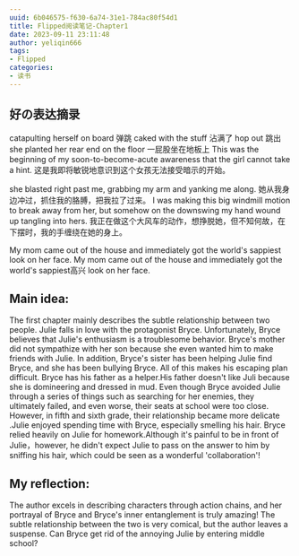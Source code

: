 ```yaml
---
uuid: 6b046575-f630-6a74-31e1-784ac80f54d1
title: Flipped阅读笔记-Chapter1
date: 2023-09-11 23:11:48
author: yeliqin666
tags:
- Flipped
categories:
- 读书
---
```

## 好の表达摘录
catapulting herself on board 弹跳
caked with the stuff 沾满了
hop out 跳出
she planted her rear end on the floor 一屁股坐在地板上
This was the beginning of my soon-to-become-acute awareness that the girl cannot take a hint. 这是我即将敏锐地意识到这个女孩无法接受暗示的开始。
<!-- more -->
she blasted right past me, grabbing my arm and yanking me along. 她从我身边冲过，抓住我的胳膊，把我拉了过来。
I was making this big windmill motion to break away from her, but somehow on the downswing my hand wound up tangling into hers. 我正在做这个大风车的动作，想挣脱她，但不知何故，在下摆时，我的手缠绕在她的身上。

My mom came out of the house and immediately got the world's sappiest look on her face. My mom came out of the house and immediately got the world's sappiest高兴 look on her face.

##  Main idea:
The first chapter mainly describes the subtle relationship between two people. Julie falls in love with the protagonist Bryce. Unfortunately, Bryce believes that Julie's enthusiasm is a troublesome behavior. Bryce's mother did not sympathize with her son because she even wanted him to make friends with Julie. In addition, Bryce's sister has been helping Julie find Bryce, and she has been bullying Bryce. All of this makes his escaping plan difficult. Bryce has his father as a helper.His father doesn't like Juli because she is  domineering and dressed in mud. Even though Bryce avoided Julie through a series of things such as searching for her enemies, they ultimately failed, and even worse, their seats at school were too close.
However, in fifth and sixth grade, their relationship became more delicate .Julie enjoyed spending time with Bryce, especially smelling his hair. Bryce relied heavily on Julie for homework.Although it's painful to be in front of Julie，however, he didn't expect Julie to pass on the answer to him by sniffing his hair, which could be seen as a wonderful 'collaboration'!


## My reflection:
 The author excels in describing characters through action chains, and her portrayal of Bryce and Bryce's inner entanglement is truly amazing! The subtle relationship between the two is very comical, but the author leaves a suspense. Can Bryce get rid of the annoying Julie by entering middle school?